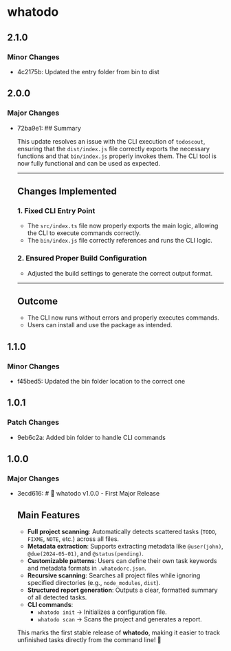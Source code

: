 # whatodo

## 2.1.0

### Minor Changes

- 4c2175b: Updated the entry folder from bin to dist

## 2.0.0

### Major Changes

- 72ba9e1: ## Summary

  This update resolves an issue with the CLI execution of `todoscout`, ensuring that the `dist/index.js` file correctly exports the necessary functions and that `bin/index.js` properly invokes them. The CLI tool is now fully functional and can be used as expected.

  ***

  ## Changes Implemented

  ### 1. **Fixed CLI Entry Point**

  - The `src/index.ts` file now properly exports the main logic, allowing the CLI to execute commands correctly.
  - The `bin/index.js` file correctly references and runs the CLI logic.

  ### 2. **Ensured Proper Build Configuration**

  - Adjusted the build settings to generate the correct output format.

  ***

  ## Outcome

  - The CLI now runs without errors and properly executes commands.
  - Users can install and use the package as intended.

## 1.1.0

### Minor Changes

- f45bed5: Updated the bin folder location to the correct one

## 1.0.1

### Patch Changes

- 9eb6c2a: Added bin folder to handle CLI commands

## 1.0.0

### Major Changes

- 3ecd616: # 🚀 whatodo v1.0.0 - First Major Release

  ## Main Features

  - **Full project scanning**: Automatically detects scattered tasks (`TODO`, `FIXME`, `NOTE`, etc.) across all files.
  - **Metadata extraction**: Supports extracting metadata like `@user(john)`, `@due(2024-05-01)`, and `@status(pending)`.
  - **Customizable patterns**: Users can define their own task keywords and metadata formats in `.whatodorc.json`.
  - **Recursive scanning**: Searches all project files while ignoring specified directories (e.g., `node_modules`, `dist`).
  - **Structured report generation**: Outputs a clear, formatted summary of all detected tasks.
  - **CLI commands**:
    - `whatodo init` → Initializes a configuration file.
    - `whatodo scan` → Scans the project and generates a report.

  This marks the first stable release of **whatodo**, making it easier to track unfinished tasks directly from the command line! 🚀

